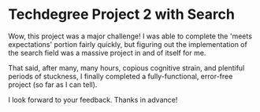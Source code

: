# Techdegree Project 2 with Search

Wow, this project was a major challenge! I was able to complete the 'meets expectations' portion fairly quickly, but figuring out the implementation of the search field was a massive project in and of itself for me.

That said, after many, many hours, copious cognitive strain, and plentiful periods of stuckness, I finally completed a fully-functional, error-free project (so far as I can tell).

I look forward to your feedback. Thanks in advance!

